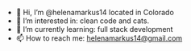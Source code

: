 - 👋 Hi, I’m @helenamarkus14 located in Colorado
- 👀 I’m interested in: clean code and cats.
- 🌱 I’m currently learning: full stack development
- 📫 How to reach me: helenamarkus14@gmail.com

<!---
helenamarkus14/helenamarkus14 is a ✨ special ✨ repository because its `README.md` (this file) appears on your GitHub profile.
You can click the Preview link to take a look at your changes.
--->
